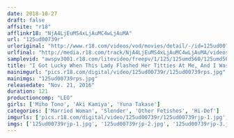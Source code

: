 ```yaml
---
date: 2018-10-27
draft: false
affsite: "r18"
afflinkr18: "NjA4LjEuMS4xLjAuMC4wLjAuMA"
url: "125ud00739r"
urloriginal: "http://www.r18.com/videos/vod/movies/detail/-/id=125ud00739r"
urlfinal: "http://media.r18.com/track/NjA4LjEuMS4xLjAuMC4wLjAuMA/videos/vod/movies/detail/-/id=125ud00739r"
samplevid: "awspv3001.r18.com/litevideo/freepv/1/125/125umd560/125umd560_dmb_w.mp4"
title: "I Got Lucky When This Lady Flashed Her Titties At Me, And I Was Being Careful, But Maybe She Knew I Was Watching!? 3 The Married Woman From The Neighborhood"
mainimgurl: "pics.r18.com/digital/video/125ud00739r/125ud00739rps.jpg"
mainimgs: "125ud00739rps.jpg"
releasedate: "Nov. 21, 2016"
duration: 121
productioncomp: "LEO"
girls: ['Miho Tono', 'Aki Kamiya', 'Yuna Takase']
categories: ['Married Woman', 'Slender', 'Other Fetishes', 'Hi-Def']
imgurls: ['pics.r18.com/digital/video/125ud00739r/125ud00739rjp-1.jpg', 'pics.r18.com/digital/video/125ud00739r/125ud00739rjp-2.jpg', 'pics.r18.com/digital/video/125ud00739r/125ud00739rjp-3.jpg', 'pics.r18.com/digital/video/125ud00739r/125ud00739rjp-4.jpg', 'pics.r18.com/digital/video/125ud00739r/125ud00739rjp-5.jpg', 'pics.r18.com/digital/video/125ud00739r/125ud00739rjp-6.jpg', 'pics.r18.com/digital/video/125ud00739r/125ud00739rjp-7.jpg', 'pics.r18.com/digital/video/125ud00739r/125ud00739rjp-8.jpg', 'pics.r18.com/digital/video/125ud00739r/125ud00739rjp-9.jpg', 'pics.r18.com/digital/video/125ud00739r/125ud00739rjp-10.jpg', 'pics.r18.com/digital/video/125ud00739r/125ud00739rjp-11.jpg', 'pics.r18.com/digital/video/125ud00739r/125ud00739rjp-12.jpg', 'pics.r18.com/digital/video/125ud00739r/125ud00739rjp-13.jpg', 'pics.r18.com/digital/video/125ud00739r/125ud00739rjp-14.jpg', 'pics.r18.com/digital/video/125ud00739r/125ud00739rjp-15.jpg', 'pics.r18.com/digital/video/125ud00739r/125ud00739rjp-16.jpg', 'pics.r18.com/digital/video/125ud00739r/125ud00739rjp-17.jpg', 'pics.r18.com/digital/video/125ud00739r/125ud00739rjp-18.jpg', 'pics.r18.com/digital/video/125ud00739r/125ud00739rjp-19.jpg', 'pics.r18.com/digital/video/125ud00739r/125ud00739rjp-20.jpg']
imgs: ['125ud00739rjp-1.jpg', '125ud00739rjp-2.jpg', '125ud00739rjp-3.jpg', '125ud00739rjp-4.jpg', '125ud00739rjp-5.jpg', '125ud00739rjp-6.jpg', '125ud00739rjp-7.jpg', '125ud00739rjp-8.jpg', '125ud00739rjp-9.jpg', '125ud00739rjp-10.jpg', '125ud00739rjp-11.jpg', '125ud00739rjp-12.jpg', '125ud00739rjp-13.jpg', '125ud00739rjp-14.jpg', '125ud00739rjp-15.jpg', '125ud00739rjp-16.jpg', '125ud00739rjp-17.jpg', '125ud00739rjp-18.jpg', '125ud00739rjp-19.jpg', '125ud00739rjp-20.jpg']
---
```


